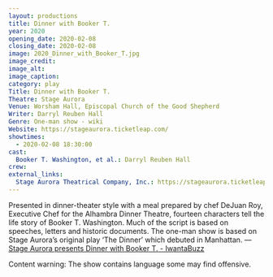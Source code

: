 ```yaml
---
layout: productions
title: Dinner with Booker T.
year: 2020
opening_date: 2020-02-08
closing_date: 2020-02-08
image: 2020_Dinner_with_Booker_T.jpg
image_credit: 
image_alt:
image_caption:
category: play
Title: Dinner with Booker T.
Theatre: Stage Aurora
Venue: Worsham Hall, Episcopal Church of the Good Shepherd
Writer: Darryl Reuben Hall
Genre: One-man show - wiki
Website: https://stageaurora.ticketleap.com/
showtimes: 
  - 2020-02-08 18:30:00
cast:
  Booker T. Washington, et al.: Darryl Reuben Hall
crew: 
external_links:
  Stage Aurora Theatrical Company, Inc.: https://stageaurora.ticketleap.com/
---
```

Presented in dinner-theater style with a meal prepared by chef DeJuan Roy, Executive Chef for the Alhambra Dinner Theatre, fourteen characters tell the life story of Booker T. Washington. Much of the script is based on speeches, letters and historic documents. The one-man show is based on Stage Aurora’s original play ‘The Dinner’ which debuted in Manhattan. — [Stage Aurora presents Dinner with Booker T. - IwantaBuzz](https://iwantabuzz.com/arts/arts-in-the-know/stage-aurora-presents-dinner-with-booker-t/)

Content warning: The show contains language some may find offensive.